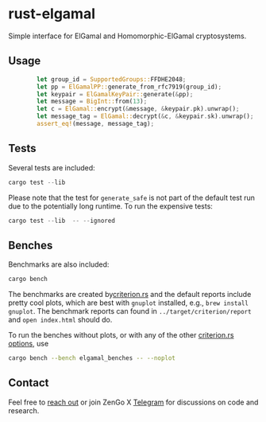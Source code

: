 # rust-elgamal
Simple interface for ElGamal and Homomorphic-ElGamal cryptosystems. 

## Usage
```rust
        let group_id = SupportedGroups::FFDHE2048;
        let pp = ElGamalPP::generate_from_rfc7919(group_id);
        let keypair = ElGamalKeyPair::generate(&pp);
        let message = BigInt::from(13);
        let c = ElGamal::encrypt(&message, &keypair.pk).unwrap();
        let message_tag = ElGamal::decrypt(&c, &keypair.sk).unwrap();
        assert_eq!(message, message_tag);
```
## Tests  

Several tests are included:  

```rust
cargo test --lib
```  

Please note that the test for `generate_safe` is not part of the default test run due to the potentially long runtime. To run the expensive tests:  

```rust
cargo test --lib  -- --ignored
```  

## Benches  

Benchmarks are also included:

```rust
cargo bench
```  

The benchmarks are created by[criterion.rs](https://github.com/bheisler/criterion.rs) and the default reports include pretty cool plots, which are best with `gnuplot` installed, e.g., `brew install gnuplot`.  The benchmark reports can found in `../target/criterion/report` and `open index.html` should do.

To run the benches without plots, or with any of the other [criterion.rs options](https://bheisler.github.io/criterion.rs/book/user_guide/command_line_options.html), use  

```bash
cargo bench --bench elgamal_benches -- --noplot
```  

## Contact

Feel free to [reach out](mailto:github@kzencorp.com) or join ZenGo X [Telegram](https://t.me/zengo_x) for discussions on code and research.
